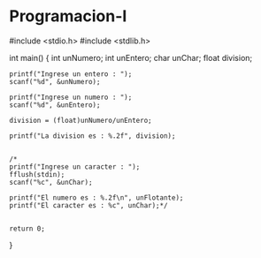 # Programacion-I

#include <stdio.h>
#include <stdlib.h>

int main()
{
    int unNumero;
    int unEntero;
    char unChar;
    float division;

    printf("Ingrese un entero : ");
    scanf("%d", &unNumero);

    printf("Ingrese un numero : ");
    scanf("%d", &unEntero);

    division = (float)unNumero/unEntero;

    printf("La division es : %.2f", division);


    /*
    printf("Ingrese un caracter : ");
    fflush(stdin);
    scanf("%c", &unChar);

    printf("El numero es : %.2f\n", unFlotante);
    printf("El caracter es : %c", unChar);*/


    return 0;
}
